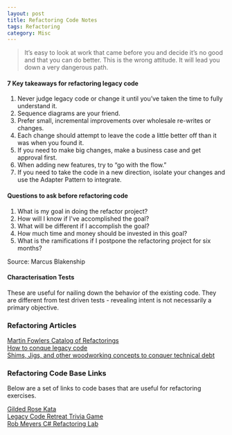 ```yaml
---
layout: post
title: Refactoring Code Notes
tags: Refactoring
category: Misc
---
```


> It’s easy to look at work that came before you and decide it’s no good and that you can do better. This is the wrong attitude. It will lead you down a very dangerous path.  

#### 7 Key takeaways for refactoring legacy code

1. Never judge legacy code or change it until you’ve taken the time to fully understand it.  
2. Sequence diagrams are your friend.  
3. Prefer small, incremental improvements over wholesale re-writes or changes.  
4. Each change should attempt to leave the code a little better off than it was when you found it.  
5. If you need to make big changes, make a business case and get approval first.  
6. When adding new features, try to “go with the flow.”  
7. If you need to take the code in a new direction, isolate your changes and use the Adapter Pattern to integrate.  

#### Questions to ask before refactoring code

1. What is my goal in doing the refactor project?  
2. How will I know if I've accomplished the goal?  
3. What will be different if I accomplish the goal?  
4. How much time and money should be invested in this goal?  
5. What is the ramifications if I postpone the refactoring project for six months?  

Source: Marcus Blakenship

#### Characterisation Tests

These are useful for nailing down the behavior of the existing code. They are different from test driven tests - revealing intent is not necessarily a primary objective.

### Refactoring Articles ###

[Martin Fowlers Catalog of Refactorings](http://refactoring.com/catalog/)  
[How to conque legacy code](https://medium.freecodecamp.com/conquer-legacy-code-f9e23a6ab758#.pyn3q1fet)  
[Shims, Jigs, and other woodworking concepts to conquer technical debt](http://firstround.com/review/shims-jigs-and-other-woodworking-concepts-to-conquer-technical-debt/)  

### Refactoring Code Base Links ###

Below are a set of links to code bases that are useful for refactoring exercises.  

[Gilded Rose Kata](https://github.com/emilybache/GildedRose-Refactoring-Kata)  
[Legacy Code Retreat Trivia Game](https://github.com/jbrains/trivia)  
[Rob Meyers C# Refactoring Lab](https://github.com/AgileInstitute/labs-csharp-nunit)  
